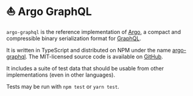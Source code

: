 # ⛵ Argo GraphQL

`argo-graphql` is the reference implementation of [Argo](https://msolomon.github.io/argo/),
a compact and compressible binary serialization format for [GraphQL](https://graphql.org/).

It is written in TypeScript and distributed on NPM under the name
[argo-graphql](https://www.npmjs.com/package/argo-graphql).
The MIT-licensed source code is available on [GitHub](https://github.com/msolomon/argo/).

It includes a suite of test data that should be usable from other implementations (even in other languages).

Tests may be run with `npm test` or `yarn test`.
